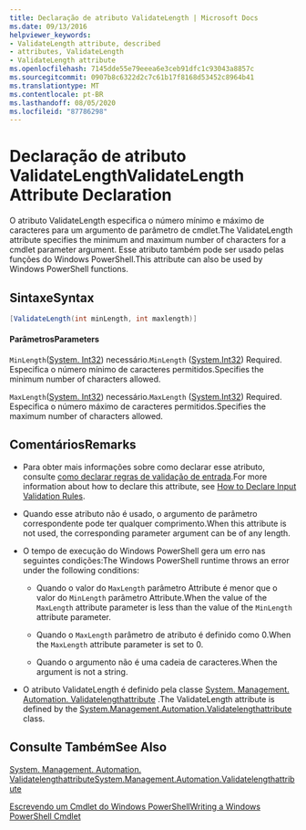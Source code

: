 ```yaml
---
title: Declaração de atributo ValidateLength | Microsoft Docs
ms.date: 09/13/2016
helpviewer_keywords:
- ValidateLength attribute, described
- attributes, ValidateLength
- ValidateLength attribute
ms.openlocfilehash: 7145dde55e79eeea6e3ceb91dfc1c93043a8857c
ms.sourcegitcommit: 0907b8c6322d2c7c61b17f8168d53452c8964b41
ms.translationtype: MT
ms.contentlocale: pt-BR
ms.lasthandoff: 08/05/2020
ms.locfileid: "87786298"
---
```

# <a name="validatelength-attribute-declaration"></a><span data-ttu-id="9fc7c-102">Declaração de atributo ValidateLength</span><span class="sxs-lookup"><span data-stu-id="9fc7c-102">ValidateLength Attribute Declaration</span></span>

<span data-ttu-id="9fc7c-103">O atributo ValidateLength especifica o número mínimo e máximo de caracteres para um argumento de parâmetro de cmdlet.</span><span class="sxs-lookup"><span data-stu-id="9fc7c-103">The ValidateLength attribute specifies the minimum and maximum number of characters for a cmdlet parameter argument.</span></span> <span data-ttu-id="9fc7c-104">Esse atributo também pode ser usado pelas funções do Windows PowerShell.</span><span class="sxs-lookup"><span data-stu-id="9fc7c-104">This attribute can also be used by Windows PowerShell functions.</span></span>

## <a name="syntax"></a><span data-ttu-id="9fc7c-105">Sintaxe</span><span class="sxs-lookup"><span data-stu-id="9fc7c-105">Syntax</span></span>

```csharp
[ValidateLength(int minLength, int maxlength)]
```

#### <a name="parameters"></a><span data-ttu-id="9fc7c-106">Parâmetros</span><span class="sxs-lookup"><span data-stu-id="9fc7c-106">Parameters</span></span>

<span data-ttu-id="9fc7c-107">`MinLength`([System. Int32](/dotnet/api/System.Int32)) necessário.</span><span class="sxs-lookup"><span data-stu-id="9fc7c-107">`MinLength` ([System.Int32](/dotnet/api/System.Int32)) Required.</span></span> <span data-ttu-id="9fc7c-108">Especifica o número mínimo de caracteres permitidos.</span><span class="sxs-lookup"><span data-stu-id="9fc7c-108">Specifies the minimum number of characters allowed.</span></span>

<span data-ttu-id="9fc7c-109">`MaxLength`([System. Int32](/dotnet/api/System.Int32)) necessário.</span><span class="sxs-lookup"><span data-stu-id="9fc7c-109">`MaxLength` ([System.Int32](/dotnet/api/System.Int32)) Required.</span></span> <span data-ttu-id="9fc7c-110">Especifica o número máximo de caracteres permitidos.</span><span class="sxs-lookup"><span data-stu-id="9fc7c-110">Specifies the maximum number of characters allowed.</span></span>

## <a name="remarks"></a><span data-ttu-id="9fc7c-111">Comentários</span><span class="sxs-lookup"><span data-stu-id="9fc7c-111">Remarks</span></span>

- <span data-ttu-id="9fc7c-112">Para obter mais informações sobre como declarar esse atributo, consulte [como declarar regras de validação de entrada](./how-to-validate-parameter-input.md).</span><span class="sxs-lookup"><span data-stu-id="9fc7c-112">For more information about how to declare this attribute, see [How to Declare Input Validation Rules](./how-to-validate-parameter-input.md).</span></span>

- <span data-ttu-id="9fc7c-113">Quando esse atributo não é usado, o argumento de parâmetro correspondente pode ter qualquer comprimento.</span><span class="sxs-lookup"><span data-stu-id="9fc7c-113">When this attribute is not used, the corresponding parameter argument can be of any length.</span></span>

- <span data-ttu-id="9fc7c-114">O tempo de execução do Windows PowerShell gera um erro nas seguintes condições:</span><span class="sxs-lookup"><span data-stu-id="9fc7c-114">The Windows PowerShell runtime throws an error under the following conditions:</span></span>

  - <span data-ttu-id="9fc7c-115">Quando o valor do `MaxLength` parâmetro Attribute é menor que o valor do `MinLength` parâmetro Attribute.</span><span class="sxs-lookup"><span data-stu-id="9fc7c-115">When the value of the `MaxLength` attribute parameter is less than the value of the `MinLength` attribute parameter.</span></span>

  - <span data-ttu-id="9fc7c-116">Quando o `MaxLength` parâmetro de atributo é definido como 0.</span><span class="sxs-lookup"><span data-stu-id="9fc7c-116">When the `MaxLength` attribute parameter is set to 0.</span></span>

  - <span data-ttu-id="9fc7c-117">Quando o argumento não é uma cadeia de caracteres.</span><span class="sxs-lookup"><span data-stu-id="9fc7c-117">When the argument is not a string.</span></span>

- <span data-ttu-id="9fc7c-118">O atributo ValidateLength é definido pela classe [System. Management. Automation. Validatelengthattribute](/dotnet/api/System.Management.Automation.ValidateLengthAttribute) .</span><span class="sxs-lookup"><span data-stu-id="9fc7c-118">The ValidateLength attribute is defined by the [System.Management.Automation.Validatelengthattribute](/dotnet/api/System.Management.Automation.ValidateLengthAttribute) class.</span></span>

## <a name="see-also"></a><span data-ttu-id="9fc7c-119">Consulte Também</span><span class="sxs-lookup"><span data-stu-id="9fc7c-119">See Also</span></span>

[<span data-ttu-id="9fc7c-120">System. Management. Automation. Validatelengthattribute</span><span class="sxs-lookup"><span data-stu-id="9fc7c-120">System.Management.Automation.Validatelengthattribute</span></span>](/dotnet/api/System.Management.Automation.ValidateLengthAttribute)

[<span data-ttu-id="9fc7c-121">Escrevendo um Cmdlet do Windows PowerShell</span><span class="sxs-lookup"><span data-stu-id="9fc7c-121">Writing a Windows PowerShell Cmdlet</span></span>](./writing-a-windows-powershell-cmdlet.md)
